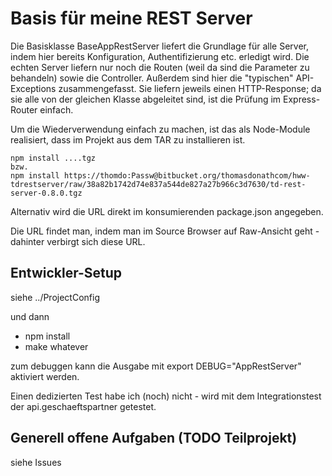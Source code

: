 # Basis für meine REST Server #

Die Basisklasse BaseAppRestServer liefert die Grundlage für alle Server, indem hier bereits Konfiguration, Authentifizierung etc. erledigt wird. Die echten Server liefern nur noch die Routen (weil da sind die Parameter zu behandeln) sowie die Controller.
Außerdem sind hier die "typischen" API-Exceptions zusammengefasst. Sie liefern jeweils einen HTTP-Response; da sie alle von der gleichen Klasse abgeleitet sind, ist die Prüfung im Express-Router einfach.

Um die Wiederverwendung einfach zu machen, ist das als Node-Module realisiert, dass im Projekt aus dem TAR zu installieren ist.

```shell
npm install ....tgz
bzw.
npm install https://thomdo:Passw@bitbucket.org/thomasdonathcom/hww-tdrestserver/raw/38a82b1742d74e837a544de827a27b966c3d7630/td-rest-server-0.8.0.tgz
```

Alternativ wird die URL direkt im konsumierenden package.json angegeben.

Die URL findet man, indem man im Source Browser auf Raw-Ansicht geht - dahinter verbirgt sich diese URL.

## Entwickler-Setup ##

siehe ../ProjectConfig

und dann

* npm install
* make whatever

zum debuggen kann die Ausgabe mit export DEBUG="AppRestServer" aktiviert werden.

Einen dedizierten Test habe ich (noch) nicht - wird mit dem Integrationstest der api.geschaeftspartner getestet.

## Generell offene Aufgaben (TODO Teilprojekt) ##

siehe Issues